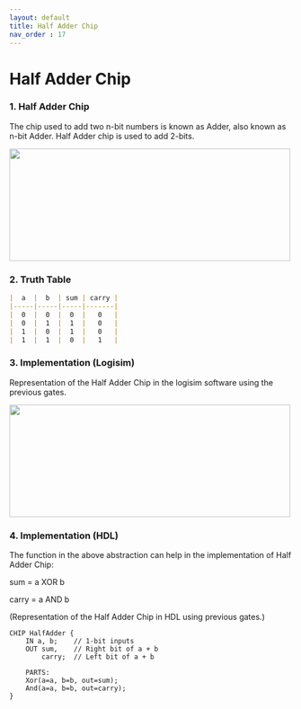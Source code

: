 ```yaml
---
layout: default
title: Half Adder Chip
nav_order : 17
---
```

# Half Adder Chip

### 1. Half Adder Chip

The chip used to add two n-bit numbers is known as Adder, also known as n-bit Adder.
Half Adder chip is used to add 2-bits.

<img src="/nand2tetris/images/halfadder.avif" width="500" height="200px"/> 

### 2. Truth Table

```markdown
|  a  |  b  | sum | carry |
|-----|-----|-----|-------|
|  0  |  0  |  0  |   0   |
|  0  |  1  |  1  |   0   |
|  1  |  0  |  1  |   0   |
|  1  |  1  |  0  |   1   |
```

### 3. Implementation (Logisim)
Representation of the Half Adder Chip in the logisim software using the previous gates.

<img src="/nand2tetris/logisim/halfadder.png" width="500" height="200px"/> 


### 4. Implementation (HDL)

The function in the above abstraction can help in the implementation of Half Adder Chip:

sum = a XOR b

carry = a AND b

(Representation of the Half Adder Chip in HDL using previous gates.)


```hdl
CHIP HalfAdder {
    IN a, b;    // 1-bit inputs
    OUT sum,    // Right bit of a + b 
        carry;  // Left bit of a + b

    PARTS:
    Xor(a=a, b=b, out=sum);
    And(a=a, b=b, out=carry);
}
 ```